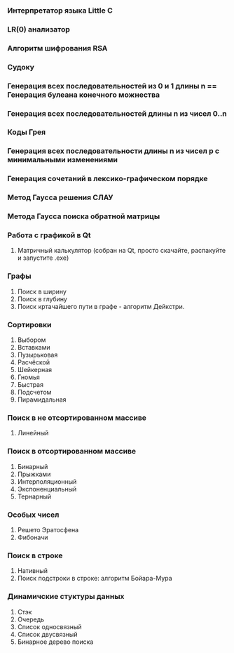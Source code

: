 
### Интерпретатор языка Little C
### LR(0) анализатор
### Алгоритм шифрования RSA
### Судоку
### Генерация всех последовательностей из 0 и 1 длины n == Генерация булеана конечного можнества
### Генерация всех последовательностей длины n из чисел 0..n
### Коды Грея
### Генерация всех последовательности длины n из чисел p с минимальными изменениями
### Генерация сочетаний в лексико-графическом порядке 

### Метод Гаусса решения СЛАУ
### Метода Гаусса поиска обратной матрицы

### Работа с графикой в Qt
1. Матричный калькулятор  (собран на Qt, просто скачайте, распакуйте и запустите .exe)

### Графы
1. Поиск в ширину
2. Поиск в глубину
3. Поиск кртачайшего пути в графе - алгоритм Дейкстри.

### Сортировки
1. Выбором
2. Вставками
3. Пузырьковая
4. Расчёской
5. Шейкерная
6. Гномья
7. Быстрая
8. Подсчетом
9. Пирамидальная

### Поиск в не отсортированном массиве
1. Линейный
### Поиск в отсортированном массиве
1. Бинарный
2. Прыжками
3. Интерполяционный
4. Экспоненциальный
5. Тернарный
### Особых чисел
1. Решето Эратосфена
2. Фибоначи

### Поиск в строке
1. Нативный
2. Поиск подстроки в строке: алгоритм Бойара-Мура

### Динамичские стуктуры данных
1. Стэк
2. Очередь
3. Список односвязный
4. Список двусвязный
5. Бинарное дерево поиска

